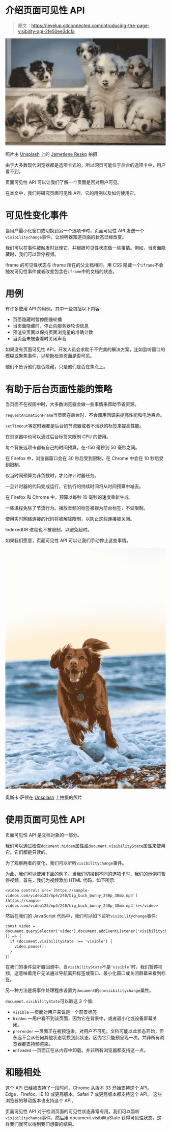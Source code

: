 # 介绍页面可见性 API

> 原文：<https://levelup.gitconnected.com/introducing-the-page-visibility-api-2fe50ee3dcfa>

![](img/fb4f9300b8da6644616f0019a8d9c338.png)

照片由 [Unsplash](https://unsplash.com?utm_source=medium&utm_medium=referral) 上的 [Jametlene Reskp](https://unsplash.com/@reskp?utm_source=medium&utm_medium=referral) 拍摄

由于大多数现代浏览器都是选项卡式的，所以网页可能位于后台的选项卡中，用户看不到。

页面可见性 API 可以让我们了解一个页面是否对用户可见。

在本文中，我们将研究页面可见性 API、它的用例以及如何使用它。

# 可见性变化事件

当用户最小化窗口或切换到另一个选项卡时，页面可见性 API 发送一个`visibilitychange`事件，让侦听器知道页面的状态已经改变。

我们可以在事件被触发时处理它，并根据可见性状态做一些事情。例如，当页面隐藏时，我们可以暂停视频。

iframe 的可见性状态与 iframe 所在的父文档相同。用 CSS 隐藏一个`iframe`不会触发可见性事件或者改变包含在`iframe`中的文档的状态。

# 用例

有许多使用 API 的用例。其中一些包括以下内容:

*   页面隐藏时暂停图像轮播
*   当页面隐藏时，停止向服务器轮询信息
*   预渲染页面以保持页面浏览量的准确计数
*   当页面未被查看时关闭声音

如果没有页面可见性 API，开发人员会求助于不完美的解决方案，比如监听窗口的模糊或聚焦事件，以帮助检测页面是否可见。

他们不告诉他们是否隐藏，只是他们是否在焦点上。

# 有助于后台页面性能的策略

当页面不在视图中时，大多数浏览器会做一些事情来帮助节省资源。

`requestAnimationFrame`当页面在后台时，不会调用回调来提高性能和电池寿命。

`setTimeout`等定时器都是后台的节流器或者不活跃的标签来提高性能。

在浏览器中也可以通过后台标签来限制 CPU 的使用。

每个背景选项卡都有自己的时间预算，在-150 毫秒到 50 毫秒之间。

在 Firefox 中，浏览器窗口会在 30 秒后受到限制，在 Chrome 中会在 10 秒后受到限制。

仅当时间预算为非负数时，才允许计时器任务。

一旦计时器的代码完成运行，它执行的持续时间将从时间预算中减去。

在 Firefox 和 Chrome 中，预算以每秒 10 毫秒的速度重新生成。

一些进程免除了节流行为。播放音频的标签被视为前台标签，不受限制。

使用实时网络连接的代码将被解除限制，以防止这些连接被关闭。

IndexedDB 进程也不被限制，以避免超时。

如果我们愿意，页面可见性 API 可以让我们手动停止这些事情。

![](img/cf70d509d75b6013e823107b1df24fea.png)

奥斯卡·萨顿在 [Unsplash](https://unsplash.com?utm_source=medium&utm_medium=referral) 上拍摄的照片

# 使用页面可见性 API

页面可见性 API 是文档对象的一部分。

我们可以通过检查`document.hidden`属性或`document.visibilityState`属性来使用它。它们都是只读的。

为了观察两者的变化，我们可以听听`visibilitychange`事件。

为此，我们可以使用下面的例子。当我们切换到不同的选项卡时，我们的示例将暂停视频。首先，我们为视频添加 HTML 代码，如下所示:

```
<video controls src='[https://sample-videos.com/video123/mp4/240/big_buck_bunny_240p_30mb.mp4'](https://sample-videos.com/video123/mp4/240/big_buck_bunny_240p_30mb.mp4')></video>
```

然后在我们的 JavaScript 代码中，我们可以如下监听`visibilitychange`事件:

```
const video = document.querySelector('video');document.addEventListener('visibilitychange', () => {
  if (document.visibilityState !== 'visible') {
    video.pause();
  }
})
```

在我们的事件监听器回调中，当`visibilityState`不是`‘visible’`时，我们暂停视频，这意味着用户无法通过导航离开标签或窗口、最小化窗口或关闭屏幕来看到标签。

另一种方法是将事件处理程序设置为`document`的`onvisibilitychange`属性。

`document.visibilityState`可以取这 3 个值:

*   `visible` —页面对用户来说是一个前景标签
*   `hidden` —用户看不到该页面，因为它在背景中，或者最小化或设备屏幕关闭。
*   `prerender` —页面正在被预渲染，对用户不可见。文档可能以此状态开始，但永远不会从任何其他状态切换到此状态，因为它只能预呈现一次。并非所有浏览器都支持预渲染。
*   `unloaded` —页面正在从内存中卸载。并非所有浏览器都支持这一点。

# 和睦相处

这个 API 已经被支持了一段时间。Chrome 从版本 33 开始支持这个 API。Edge，Firefox，IE 10 或更高版本，Safari 7 或更高版本都支持这个 API。
这些浏览器的移动版本也支持这个 API。

页面可见性 API 对于检测页面的可见性状态非常有用。我们可以监听`visibilitychange`事件，然后用 document.visibilityState 获得可见性状态，这样我们就可以得到我们想要的结果。